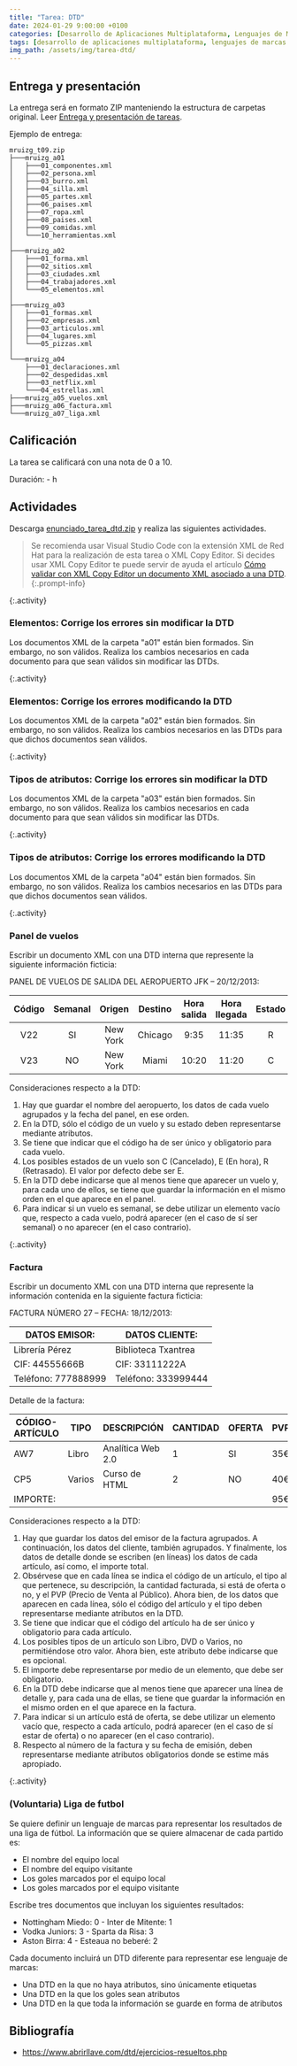 ```yaml
---
title: "Tarea: DTD"
date: 2024-01-29 9:00:00 +0100
categories: [Desarrollo de Aplicaciones Multiplataforma, Lenguajes de Marcas y Sistemas de Gestión de Información]
tags: [desarrollo de aplicaciones multiplataforma, lenguajes de marcas y sistemas de gestión de información, administración de sistemas informáticos de red, práctica, tarea, dam, daw, asir]
img_path: /assets/img/tarea-dtd/
---
```


## Entrega y presentación

La entrega será en formato ZIP manteniendo la estructura de carpetas original. Leer [Entrega y presentación de tareas](/posts/entrega-presentacion-tareas/).

Ejemplo de entrega:

```plaintext
mruizg_t09.zip
├───mruizg_a01
│   ├───01_componentes.xml
│   ├───02_persona.xml
│   ├───03_burro.xml
│   ├───04_silla.xml
│   ├───05_partes.xml
│   ├───06_paises.xml
│   ├───07_ropa.xml
│   ├───08_paises.xml
│   ├───09_comidas.xml
│   └───10_herramientas.xml
│
├───mruizg_a02
│   ├───01_forma.xml
│   ├───02_sitios.xml
│   ├───03_ciudades.xml
│   ├───04_trabajadores.xml
│   └───05_elementos.xml
│
├───mruizg_a03
│   ├───01_formas.xml
│   ├───02_empresas.xml
│   ├───03_articulos.xml
│   ├───04_lugares.xml
│   └───05_pizzas.xml
│
└───mruizg_a04
    ├───01_declaraciones.xml
    ├───02_despedidas.xml
    ├───03_netflix.xml
    └───04_estrellas.xml
├───mruizg_a05_vuelos.xml
├───mruizg_a06_factura.xml
└───mruizg_a07_liga.xml
```

## Calificación

La tarea se calificará con una nota de 0 a 10.

Duración: - h

## Actividades

Descarga [enunciado_tarea_dtd.zip](/assets/img/tarea-dtd/enunciado_tarea_dtd.zip) y realiza las siguientes actividades.

> Se recomienda usar Visual Studio Code con la extensión XML de Red Hat para la realización de esta tarea o XML Copy Editor. Si decides usar XML Copy Editor te puede servir de ayuda el artículo [Cómo validar con XML Copy Editor un documento XML asociado a una DTD](https://www.abrirllave.com/dtd/como-validar-con-xml-copy-editor-un-documento-xml-asociado-a-una-dtd.php).
{:.prompt-info}

{:.activity}
### Elementos: Corrige los errores sin modificar la DTD

Los documentos XML de la carpeta "a01" están bien formados. Sin embargo, no son válidos. Realiza los cambios necesarios en cada documento para que sean válidos sin modificar las DTDs.

{:.activity}
### Elementos: Corrige los errores modificando la DTD

Los documentos XML de la carpeta "a02" están bien formados. Sin embargo, no son válidos. Realiza los cambios necesarios en las DTDs para que dichos documentos sean válidos.

{:.activity}
### Tipos de atributos: Corrige los errores sin modificar la DTD

Los documentos XML de la carpeta "a03" están bien formados. Sin embargo, no son válidos. Realiza los cambios necesarios en cada documento para que sean válidos sin modificar las DTDs.

{:.activity}
### Tipos de atributos: Corrige los errores modificando la DTD

Los documentos XML de la carpeta "a04" están bien formados. Sin embargo, no son válidos. Realiza los cambios necesarios en las DTDs para que dichos documentos sean válidos.

{:.activity}
### Panel de vuelos

Escribir un documento XML con una DTD interna que represente la siguiente información ficticia:

PANEL DE VUELOS DE SALIDA DEL AEROPUERTO JFK – 20/12/2013:

| Código | Semanal |  Origen  | Destino | Hora salida | Hora llegada | Estado |
|:------:|:------:|:--------:|:-------:|:-----------:|:------------:|:------:|
| V22    | SI     | New York | Chicago | 9:35        | 11:35        | R      |
| V23    | NO     | New York | Miami   | 10:20       | 11:20        | C      |

Consideraciones respecto a la DTD:

1. Hay que guardar el nombre del aeropuerto, los datos de cada vuelo agrupados y la fecha del panel, en ese orden.
1. En la DTD, sólo el código de un vuelo y su estado deben representarse mediante atributos.
1. Se tiene que indicar que el código ha de ser único y obligatorio para cada vuelo.
1. Los posibles estados de un vuelo son C (Cancelado), E (En hora), R (Retrasado). El valor por defecto debe ser E.
1. En la DTD debe indicarse que al menos tiene que aparecer un vuelo y, para cada uno de ellos, se tiene que guardar la información en el mismo orden en el que aparece en el panel.
1. Para indicar si un vuelo es semanal, se debe utilizar un elemento vacío que, respecto a cada vuelo, podrá aparecer (en el caso de sí ser semanal) o no aparecer (en el caso contrario).

{:.activity}
### Factura

Escribir un documento XML con una DTD interna que represente la información contenida en la siguiente factura ficticia:

FACTURA NÚMERO 27 – FECHA: 18/12/2013:

| DATOS EMISOR:       | DATOS CLIENTE:      |
|---------------------|---------------------|
| Librería Pérez      | Biblioteca Txantrea |
| CIF: 44555666B      | CIF: 33111222A      |
| Teléfono: 777888999 | Teléfono: 333999444 |

Detalle de la factura:

| CÓDIGO-ARTÍCULO | TIPO  | DESCRIPCIÓN       | CANTIDAD | OFERTA | PVP |
|-----------------|-------|-------------------|----------|--------|-----|
| AW7             | Libro | Analítica Web 2.0 | 1        | SI     | 35€ |
| CP5             | Varios   | Curso de HTML     | 2        | NO     | 40€ |
| IMPORTE:        |       |                   |          |        | 95€ |

Consideraciones respecto a la DTD:

1. Hay que guardar los datos del emisor de la factura agrupados. A continuación, los datos del cliente, también agrupados. Y finalmente, los datos de detalle donde se escriben (en líneas) los datos de cada artículo, así como, el importe total.
1. Obsérvese que en cada línea se indica el código de un artículo, el tipo al que pertenece, su descripción, la cantidad facturada, si está de oferta o no, y el PVP (Precio de Venta al Público). Ahora bien, de los datos que aparecen en cada línea, sólo el código del artículo y el tipo deben representarse mediante atributos en la DTD.
1. Se tiene que indicar que el código del artículo ha de ser único y obligatorio para cada artículo.
1. Los posibles tipos de un artículo son Libro, DVD o Varios, no permitiéndose otro valor. Ahora bien, este atributo debe indicarse que es opcional.
1. El importe debe representarse por medio de un elemento, que debe ser obligatorio.
1. En la DTD debe indicarse que al menos tiene que aparecer una línea de detalle y, para cada una de ellas, se tiene que guardar la información en el mismo orden en el que aparece en la factura.
1. Para indicar si un artículo está de oferta, se debe utilizar un elemento vacío que, respecto a cada artículo, podrá aparecer (en el caso de sí estar de oferta) o no aparecer (en el caso contrario).
1. Respecto al número de la factura y su fecha de emisión, deben representarse mediante atributos obligatorios donde se estime más apropiado.

{:.activity}
### (Voluntaria) Liga de futbol

Se quiere definir un lenguaje de marcas para representar los resultados de una liga de fútbol. La información que se quiere almacenar de cada partido es:

- El nombre del equipo local
- El nombre del equipo visitante
- Los goles marcados por el equipo local
- Los goles marcados por el equipo visitante

Escribe tres documentos que incluyan los siguientes resultados:

- Nottingham Miedo: 0 - Inter de Mitente: 1
- Vodka Juniors: 3 - Sparta da Risa: 3
- Aston Birra: 4 - Esteaua no beberé: 2

Cada documento incluirá un DTD diferente para representar ese lenguaje de marcas:

- Una DTD en la que no haya atributos, sino únicamente etiquetas
- Una DTD en la que los goles sean atributos
- Una DTD en la que toda la información se guarde en forma de atributos

## Bibliografía

- <https://www.abrirllave.com/dtd/ejercicios-resueltos.php>